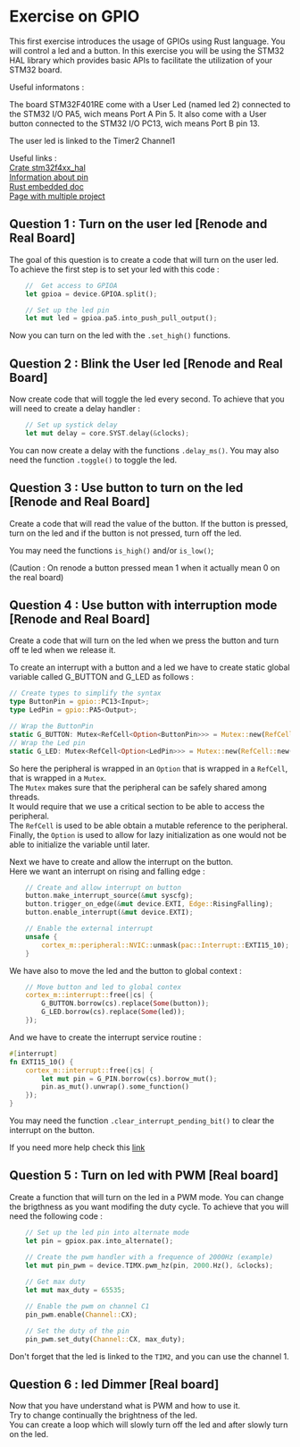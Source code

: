 # Exercise on GPIO

This first exercise introduces the usage of GPIOs using Rust language.
You will control a led and a button.
In this exercise you will be using the STM32 HAL library which provides basic APIs to facilitate the utilization of your STM32 board.

Useful informatons :

The board STM32F401RE come with a User Led (named led 2) connected to the STM32 I/O PA5, wich means Port A Pin 5.
It also come with a User button connected to the STM32 I/O PC13, wich means Port B pin 13.

The user led is linked to the Timer2 Channel1

Useful links :  
[Crate stm32f4xx_hal](https://docs.rs/stm32f4xx-hal/latest/stm32f4xx_hal/)  
[Information about pin](https://os.mbed.com/platforms/ST-Nucleo-F401RE/)  
[Rust embedded doc](https://docs.rust-embedded.org/book/intro/index.html/)  
[Page with multiple project](https://dev.to/apollolabsbin/)  

## Question 1 : Turn on the user led [Renode and Real Board]

The goal of this question is to create a code that will turn on the user led.  
To achieve the first step is to set your led with this code :

```rust
    //  Get access to GPIOA
    let gpioa = device.GPIOA.split();

    // Set up the led pin
    let mut led = gpioa.pa5.into_push_pull_output();
```

Now you can turn on the led with the `.set_high()` functions.

## Question 2 : Blink the User led [Renode and Real Board]

Now create code that will toggle the led every second.
To achieve that you will need to create a delay handler :

```rust
    // Set up systick delay
    let mut delay = core.SYST.delay(&clocks);
```

You can now create a delay with the functions `.delay_ms()`.
You may also need the function `.toggle()` to toggle the led.

## Question 3 : Use button to turn on the led [Renode and Real Board]

Create a code that will read the value of the button.
If the button is pressed, turn on the led and if the button is not pressed, turn off the led.

You may need the functions `is_high()` and/or `is_low()`;

(Caution : On renode a button pressed mean 1 when it actually mean 0 on the real board)

## Question 4 : Use button with interruption mode [Renode and Real Board]

Create a code that will turn on the led when we press the button and turn off te led when we release it.

To create an interrupt with a button and a led we have to create static global variable called G_BUTTON and G_LED as follows :  

```rust
// Create types to simplify the syntax
type ButtonPin = gpio::PC13<Input>;
type LedPin = gpio::PA5<Output>;

// Wrap the ButtonPin
static G_BUTTON: Mutex<RefCell<Option<ButtonPin>>> = Mutex::new(RefCell::new(None));
// Wrap the Led pin
static G_LED: Mutex<RefCell<Option<LedPin>>> = Mutex::new(RefCell::new(None));
```

So here the peripheral is wrapped in an `Option` that is wrapped in a `RefCell`, that is wrapped in a `Mutex`.  
The `Mutex` makes sure that the peripheral can be safely shared among threads.  
It would require that we use a critical section to be able to access the peripheral.  
The `RefCell` is used to be able obtain a mutable reference to the peripheral.  Finally, the `Option` is used to allow for lazy initialization as one would not be able to initialize the variable until later.  

Next we have to create and allow the interrupt on the button.  
Here we want an interrupt on rising and falling edge :  

```rust
    // Create and allow interrupt on button
    button.make_interrupt_source(&mut syscfg);    
    button.trigger_on_edge(&mut device.EXTI, Edge::RisingFalling);
    button.enable_interrupt(&mut device.EXTI);

    // Enable the external interrupt
    unsafe {
        cortex_m::peripheral::NVIC::unmask(pac::Interrupt::EXTI15_10);
    }
```

We have also to move the led and the button to global context :  

```rust
    // Move button and led to global contex 
    cortex_m::interrupt::free(|cs| {
        G_BUTTON.borrow(cs).replace(Some(button));
        G_LED.borrow(cs).replace(Some(led));
    });
```

And we have to create the interrupt service routine :  

```rust
#[interrupt]
fn EXTI15_10() {
    cortex_m::interrupt::free(|cs| {
        let mut pin = G_PIN.borrow(cs).borrow_mut();
        pin.as_mut().unwrap().some_function()
    });
}
```

You may need the function `.clear_interrupt_pending_bit()` to clear the interrupt on the button.

If you need more help check this [link](https://dev.to/apollolabsbin/stm32f4-embedded-rust-at-the-hal-gpio-interrupts-e5)

## Question 5 : Turn on led with PWM [Real board]

Create a function that will turn on the led in a PWM mode.
You can change the brigthness as you want modifing the duty cycle.
To achieve that you will need the following code :

```rust
    // Set up the led pin into alternate mode
    let pin = gpiox.pax.into_alternate();

    // Create the pwm handler with a frequence of 2000Hz (example)
    let mut pin_pwm = device.TIMX.pwm_hz(pin, 2000.Hz(), &clocks);
    
    // Get max duty
    let mut max_duty = 65535;

    // Enable the pwm on channel C1
    pin_pwm.enable(Channel::CX);

    // Set the duty of the pin
    pin_pwm.set_duty(Channel::CX, max_duty);
```

Don't forget that the led is linked to the `TIM2`, and you can use the channel 1.

## Question 6 : led Dimmer [Real board]

Now that you have understand what is PWM  and how to use it.  
Try to change continually the brightness of the led.  
You can create a loop which will slowly turn off the led and after slowly turn on the led.
